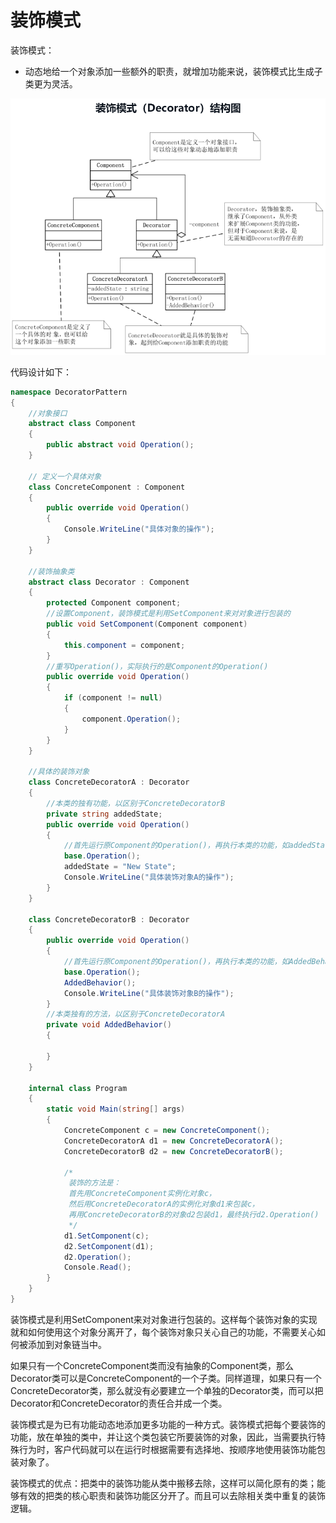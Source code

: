 ﻿# 装饰模式

装饰模式：
- 动态地给一个对象添加一些额外的职责，就增加功能来说，装饰模式比生成子类更为灵活。

![image-20220808212137987](assets/image-20220808212137987.png)



代码设计如下：

```csharp
namespace DecoratorPattern
{
    //对象接口
    abstract class Component
    {
        public abstract void Operation();
    }

    // 定义一个具体对象
    class ConcreteComponent : Component
    {
        public override void Operation()
        {
            Console.WriteLine("具体对象的操作");
        }
    }

    //装饰抽象类
    abstract class Decorator : Component
    {
        protected Component component;
        //设置Component，装饰模式是利用SetComponent来对对象进行包装的
        public void SetComponent(Component component)
        {
            this.component = component;
        }
        //重写Operation()，实际执行的是Component的Operation()
        public override void Operation()
        {
            if (component != null)
            {
                component.Operation();
            }
        }
    }

    //具体的装饰对象
    class ConcreteDecoratorA : Decorator
    {
        //本类的独有功能，以区别于ConcreteDecoratorB
        private string addedState;
        public override void Operation()
        {
            //首先运行原Component的Operation()，再执行本类的功能，如addedState，相当于对原Component进行了装饰
            base.Operation();
            addedState = "New State";
            Console.WriteLine("具体装饰对象A的操作");
        }
    }

    class ConcreteDecoratorB : Decorator
    {
        public override void Operation()
        {
            //首先运行原Component的Operation()，再执行本类的功能，如AddedBehavior()，相当于对原Component进行了装饰
            base.Operation();
            AddedBehavior();
            Console.WriteLine("具体装饰对象B的操作");
        }
        //本类独有的方法，以区别于ConcreteDecoratorA
        private void AddedBehavior()
        {
            
        }
    }

    internal class Program
    {
        static void Main(string[] args)
        {
            ConcreteComponent c = new ConcreteComponent();
            ConcreteDecoratorA d1 = new ConcreteDecoratorA();
            ConcreteDecoratorB d2 = new ConcreteDecoratorB();

            /*
             装饰的方法是：
             首先用ConcreteComponent实例化对象c，
             然后用ConcreteDecoratorA的实例化对象d1来包装c，
             再用ConcreteDecoratorB的对象d2包装d1，最终执行d2.Operation()
             */
            d1.SetComponent(c);
            d2.SetComponent(d1);
            d2.Operation();
            Console.Read();
        }
    }
}
```

装饰模式是利用SetComponent来对对象进行包装的。这样每个装饰对象的实现就和如何使用这个对象分离开了，每个装饰对象只关心自己的功能，不需要关心如何被添加到对象链当中。

如果只有一个ConcreteComponent类而没有抽象的Component类，那么Decorator类可以是ConcreteComponent的一个子类。同样道理，如果只有一个ConcreteDecorator类，那么就没有必要建立一个单独的Decorator类，而可以把Decorator和ConcreteDecorator的责任合并成一个类。

装饰模式是为已有功能动态地添加更多功能的一种方式。装饰模式把每个要装饰的功能，放在单独的类中，并让这个类包装它所要装饰的对象，因此，当需要执行特殊行为时，客户代码就可以在运行时根据需要有选择地、按顺序地使用装饰功能包装对象了。

装饰模式的优点：把类中的装饰功能从类中搬移去除，这样可以简化原有的类；能够有效的把类的核心职责和装饰功能区分开了。而且可以去除相关类中重复的装饰逻辑。

